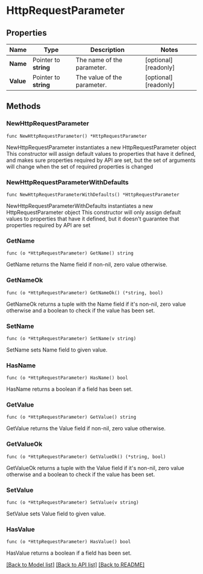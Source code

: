 # HttpRequestParameter

## Properties

Name | Type | Description | Notes
------------ | ------------- | ------------- | -------------
**Name** | Pointer to **string** | The name of the parameter. | [optional] [readonly] 
**Value** | Pointer to **string** | The value of the parameter. | [optional] [readonly] 

## Methods

### NewHttpRequestParameter

`func NewHttpRequestParameter() *HttpRequestParameter`

NewHttpRequestParameter instantiates a new HttpRequestParameter object
This constructor will assign default values to properties that have it defined,
and makes sure properties required by API are set, but the set of arguments
will change when the set of required properties is changed

### NewHttpRequestParameterWithDefaults

`func NewHttpRequestParameterWithDefaults() *HttpRequestParameter`

NewHttpRequestParameterWithDefaults instantiates a new HttpRequestParameter object
This constructor will only assign default values to properties that have it defined,
but it doesn't guarantee that properties required by API are set

### GetName

`func (o *HttpRequestParameter) GetName() string`

GetName returns the Name field if non-nil, zero value otherwise.

### GetNameOk

`func (o *HttpRequestParameter) GetNameOk() (*string, bool)`

GetNameOk returns a tuple with the Name field if it's non-nil, zero value otherwise
and a boolean to check if the value has been set.

### SetName

`func (o *HttpRequestParameter) SetName(v string)`

SetName sets Name field to given value.

### HasName

`func (o *HttpRequestParameter) HasName() bool`

HasName returns a boolean if a field has been set.

### GetValue

`func (o *HttpRequestParameter) GetValue() string`

GetValue returns the Value field if non-nil, zero value otherwise.

### GetValueOk

`func (o *HttpRequestParameter) GetValueOk() (*string, bool)`

GetValueOk returns a tuple with the Value field if it's non-nil, zero value otherwise
and a boolean to check if the value has been set.

### SetValue

`func (o *HttpRequestParameter) SetValue(v string)`

SetValue sets Value field to given value.

### HasValue

`func (o *HttpRequestParameter) HasValue() bool`

HasValue returns a boolean if a field has been set.


[[Back to Model list]](../README.md#documentation-for-models) [[Back to API list]](../README.md#documentation-for-api-endpoints) [[Back to README]](../README.md)


